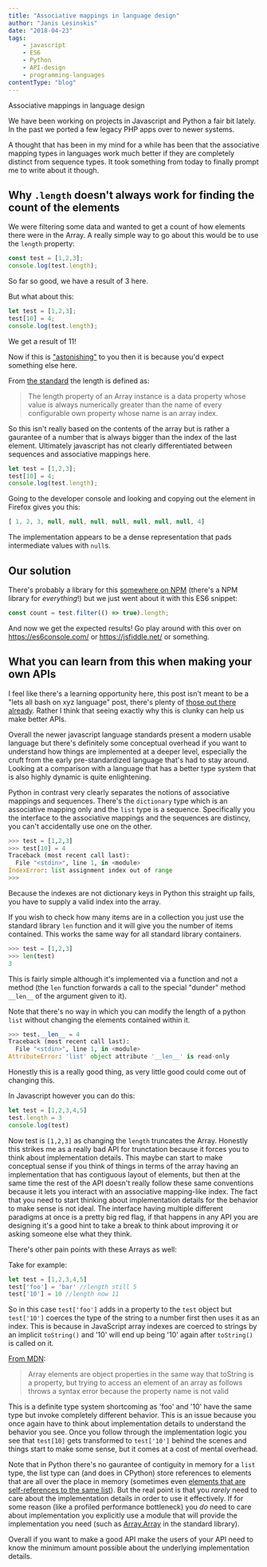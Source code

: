 ```yaml
---
title: "Associative mappings in language design"
author: "Janis Lesinskis"
date: "2018-04-23"
tags:
    - javascript
    - ES6
    - Python
    - API-design
    - programming-languages
contentType: "blog"
---
```

Associative mappings in language design

We have been working on projects in Javascript and Python a fair bit lately. In the past we ported a few legacy PHP apps over to newer systems.

A thought that has been in my mind for a while has been that the associative mapping types in languages work much better if they are completely distinct from sequence types. It took something from today to finally prompt me to write about it though.

## Why `.length` doesn't always work for finding the count of the elements
We were filtering some data and wanted to get a count of how elements there were in the Array.
A really simple way to go about this would be to use the `length` property:

```javascript
const test = [1,2,3];
console.log(test.length);
```
So far so good, we have a result of 3 here.

But what about this:
```javascript
let test = [1,2,3];
test[10] = 4;
console.log(test.length);
```
We get a result of 11!

Now if this is ["astonishing"](https://en.wikipedia.org/wiki/Principle_of_least_astonishment) to you then it is because you'd expect something else here.

From [the standard](https://www.ecma-international.org/ecma-262/6.0/#sec-properties-of-array-instances-length) the length is defined as:
> The length property of an Array instance is a data property whose value is always numerically greater than the name of every configurable own property whose name is an array index.

So this isn't really based on the contents of the array but is rather a gaurantee of a number that is always bigger than the index of the last element.
Ultimately javascript has not clearly differentiated between sequences and associative mappings here.

```javascript
let test = [1,2,3];
test[10] = 4;
console.log(test.length);
```
Going to the developer console and looking and copying out the element in Firefox gives you this:
```javascript
[ 1, 2, 3, null, null, null, null, null, null, null, 4]
```
The implementation appears to be a dense representation that pads intermediate values with `null`s.

## Our solution
There's probably a library for this [somewhere on NPM](https://www.npmjs.com/package/array-length) (there's a NPM library for *everything*!) but we just went about it with this ES6 snippet:

```javascript
const count = test.filter(() => true).length;
```
And now we get the expected results! Go play around with this over on https://es6console.com/ or https://jsfiddle.net/ or something.

## What you can learn from this when making your own APIs
I feel like there's a learning opportunity here, this post isn't meant to be a "lets all bash on xyz language" post, there's plenty of [those out there already](https://www.destroyallsoftware.com/talks/wat).
Rather I think that seeing exactly why this is clunky can help us make better APIs.

Overall the newer javascript language standards present a modern usable language but there's definitely some conceptual overhead if you want to understand how things are implemented at a deeper level, especially the cruft from the early pre-standardized language that's had to stay around.
Looking at a comparison with a language that has a better type system that is also highly dynamic is quite enlightening.

Python in contrast very clearly separates the notions of associative mappings and sequences.
There's the `dictionary` type which is an associative mapping only and the `list` type is a sequence.
Specifically you the interface to the associative mappings and the sequences are distincy, you can't accidentally use one on the other.

```python
>>> test = [1,2,3]
>>> test[10] = 4
Traceback (most recent call last):
  File "<stdin>", line 1, in <module>
IndexError: list assignment index out of range
>>> 
```
Because the indexes are not dictionary keys in Python this straight up fails, you have to supply a valid index into the array.

If you wish to check how many items are in a collection you just use the standard library `len` function and it will give you the number of items contained.
This works the same way for all standard library containers.

```python
>>> test = [1,2,3]
>>> len(test)
3
```
This is fairly simple although it's implemented via a function and not a method (the `len` function forwards a call to the special "dunder" method `__len__` of the argument given to it).

Note that there's no way in which you can modify the length of a python `list` without changing the elements contained within it.

```python
>>> test.__len__ = 4
Traceback (most recent call last):
  File "<stdin>", line 1, in <module>
AttributeError: 'list' object attribute '__len__' is read-only
```
Honestly this is a really good thing, as very little good could come out of changing this.

In Javascript however you can do this:
```javascript
let test = [1,2,3,4,5]
test.length = 3
console.log(test)
```
Now test is `[1,2,3]` as changing the `length` truncates the Array. Honestly this strikes me as a really bad API for trunctation because it forces you to think about implementation details. This maybe can start to make conceptual sense if you think of things in terms of the array having an implementation that has contiguous layout of elements, but then at the same time the rest of the API doesn't really follow these same conventions because it lets you interact with an associative mapping-like index. The fact that you need to start thinking about implementation details for the behavior to make sense is not ideal. The interface having multiple different paradigms at once is a pretty big red flag, if that happens in any API you are designing it's a good hint to take a break to think about improving it or asking someone else what they think.

There's other pain points with these Arrays as well:

Take for example:
```javascript
let test = [1,2,3,4,5]
test['foo'] = 'bar' //length still 5
test['10'] = 10 //length now 11
```
So in this case `test['foo']` adds in a property to the `test` object but `test['10']` coerces the type of the string to a number first then uses it as an index.
This is because in JavaScript array indexes are coerced to strings by an implicit `toString()` and '10' will end up being '10' again after `toString()` is called on it.

[From MDN](https://developer.mozilla.org/en-US/docs/Web/JavaScript/Reference/Global_Objects/Array):
> Array elements are object properties in the same way that toString is a property, but trying to access an element of an array as follows throws a syntax error because the property name is not valid

This is a definite type system shortcoming as 'foo' and '10' have the same type but invoke completely different behavior. This is an issue because you once again have to think about implementation details to understand the behavior you see. Once you follow through the implementation logic you see that `test[10]` gets transformed to `test['10']` behind the scenes and things start to make some sense, but it comes at a cost of mental overhead.

Note that in Python there's no gaurantee of contiguity in memory for a `list` type, the list type can (and does in CPython) store references to elements that are all over the place in memory (sometimes even [elements that are self-references to the same list](/tutorial/2018-04-22/Python-self-references/)). But the real point is that you *rarely* need to care about the implementation details in order to use it effectively. If for some reason (like a profiled performance bottleneck) you *do* need to care about implementation you explicitly use a module that will provide the implementation you need (such as [Array.Array](https://docs.python.org/3/library/array.html) in the standard library).

Overall if you want to make a good API make the users of your API need to know the minimum amount possible about the underlying implementation details.

